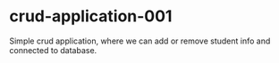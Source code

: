 # crud-application-001
Simple crud application, where we can add or remove student info and connected to database.
